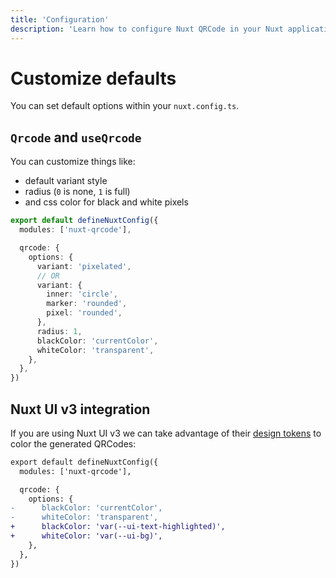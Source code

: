 ```yaml
---
title: 'Configuration'
description: 'Learn how to configure Nuxt QRCode in your Nuxt application'
---
```



# Customize defaults

You can set default options within your `nuxt.config.ts`.

## `Qrcode` and `useQrcode`

You can customize things like:
- default variant style
- radius (`0` is none, `1` is full)
- and css color for black and white pixels

```ts
export default defineNuxtConfig({
  modules: ['nuxt-qrcode'],

  qrcode: {
    options: {
      variant: 'pixelated',
      // OR
      variant: {
        inner: 'circle',
        marker: 'rounded',
        pixel: 'rounded',
      },
      radius: 1,
      blackColor: 'currentColor',
      whiteColor: 'transparent',
    },
  },
})
```

## Nuxt UI v3 integration

If you are using Nuxt UI v3 we can take advantage of their [design tokens](https://ui3.nuxt.dev/getting-started/theme#tokens) to color the generated QRCodes:

```diff
export default defineNuxtConfig({
  modules: ['nuxt-qrcode'],

  qrcode: {
    options: {
-      blackColor: 'currentColor',
-      whiteColor: 'transparent',
+      blackColor: 'var(--ui-text-highlighted)',
+      whiteColor: 'var(--ui-bg)',
    },
  },
})
```
